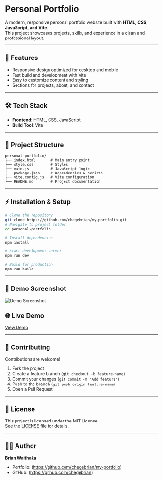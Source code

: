 # Personal Portfolio

A modern, responsive personal portfolio website built with **HTML, CSS, JavaScript, and Vite**.  
This project showcases projects, skills, and experience in a clean and professional layout.

---

## 🚀 Features

- Responsive design optimized for desktop and mobile
- Fast build and development with Vite
- Easy to customize content and styling
- Sections for projects, about, and contact

---

## 🛠️ Tech Stack

- **Frontend:** HTML, CSS, JavaScript
- **Build Tool:** Vite

---

## 📂 Project Structure

```
personal-portfolio/
├── index.html       # Main entry point
├── style.css        # Styles
├── main.js          # JavaScript logic
├── package.json     # Dependencies & scripts
├── vite.config.js   # Vite configuration
└── README.md        # Project documentation
```

---

## ⚡ Installation & Setup

```bash
# Clone the repository
git clone https://github.com/chegebrian/my-portfolio.git
# Navigate to project folder
cd personal-portfolio

# Install dependencies
npm install

# Start development server
npm run dev

# Build for production
npm run build
```

---

## 📸 Demo Screenshot

![Demo Screenshot](./screenshots/demo.png)


## 🌐 Live Demo

[View Demo](https://my-portfolio-two-sand-19.vercel.app/)

---

## 🤝 Contributing

Contributions are welcome!

1. Fork the project
2. Create a feature branch (`git checkout -b feature-name`)
3. Commit your changes (`git commit -m 'Add feature'`)
4. Push to the branch (`git push origin feature-name`)
5. Open a Pull Request

---

## 📜 License

This project is licensed under the MIT License.  
See the [LICENSE](LICENSE) file for details.

---

## 👨‍💻 Author

**Brian Waithaka**

- Portfolio: (https://github.com/chegebrian/my-portfolio)
- GitHub: (https://github.com/chegebrian)
